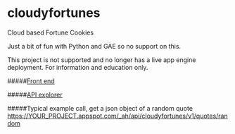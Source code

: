 cloudyfortunes
==============

Cloud based Fortune Cookies

Just a bit of fun with Python and GAE so no support on this.

This project is not supported and no longer has a live app engine deployment.
For information and education only.

#####[Front end](http://YOUR_PROJECT.appspot.com/)

#####[API explorer](https://YOUR_PROJECT.appspot.com/_ah/api/explorer)

#####Typical example call, get a json object of a random quote
https://YOUR_PROJECT.appspot.com/_ah/api/cloudyfortunes/v1/quotes/random

